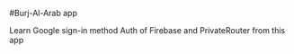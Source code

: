 #Burj-Al-Arab app
<p>Learn Google sign-in method Auth of Firebase and PrivateRouter from this app</p>